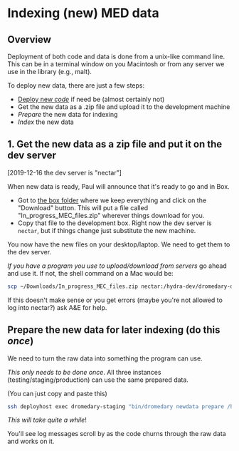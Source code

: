 # Indexing (new) MED data

## Overview

Deployment of both code and data is done from a unix-like command line. This can
be in a terminal window on you Macintosh or from any server we use in the
library (e.g., malt).

To deploy new data, there are just a few steps:

* [Deploy new _code_](docs/deploying.md) if need be (almost certainly not)
* Get the new data as a .zip file and upload it to the development machine
* _Prepare_ the new data for indexing
* _Index_ the new data

## 1. Get the new data as a zip file and put it on the dev server

[2019-12-16 the dev server is "nectar"]

When new data is ready, Paul will announce that it's ready to go
and in Box.

* Got to [the box folder](https://umich.box.com/s/ah2imm5webu32to343p2n6xur828zi5w) 
where we keep everything and click on the "Download" button. This will put a 
file called "In_progress_MEC_files.zip" wherever things download for you.
* Copy that file to the development box. Right now the dev server is `nectar`,
but if things change just substitute the new machine.

You now have the new files on your desktop/laptop. We need to get them
to the dev server. 

_If you have a program you use to upload/download from servers_ go ahead
and use it. If not, the shell command on a Mac would be:

```bash
scp ~/Downloads/In_progress_MEC_files.zip nectar:/hydra-dev/dromedary-data/build
```

If this doesn't make sense or you get errors (maybe you're not allowed to
log into nectar?) ask A&E for help.

## Prepare the new data for later indexing (do this *once*)

We need to turn the raw data into something the program can use.

_This only needs to be done once_. All three instances 
(testing/staging/production) can use the same prepared data.

(You can just copy and paste this)

```bash
ssh deployhost exec dromedary-staging "bin/dromedary newdata prepare /hydra-dev/dromedary-data/build/In_progress_MEC_files.zip"
```

_This will take quite a while_!

You'll see log messages scroll by as the code churns through the raw data and works on it.
